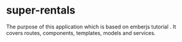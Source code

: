 # super-rentals

The purpose of this application which is based on emberjs tutorial . It covers routes, components, templates, models and services. 


